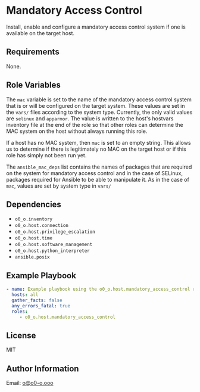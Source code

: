 # Mandatory Access Control

Install, enable and configure a mandatory access control system if one is available on the target host.

## Requirements

None.

## Role Variables

The `mac` variable is set to the name of the mandatory access control system that is or will be configured on the target system. These values are set in the `vars/` files according to the system type. Currently, the only valid values are `selinux` and `apparmor`. The value is written to the host's hostvars inventory file at the end of the role so that other roles can determine the MAC system on the host without always running this role.

If a host has no MAC system, then `mac` is set to an empty string. This allows us to determine if there is legitimately no MAC on the target host or if this role has simply not been run yet.

The `ansible_mac_deps` list contains the names of packages that are required on the system for mandatory access control and in the case of SELinux, packages required for Ansible to be able to manipulate it. As in the case of `mac`, values are set by system type in `vars/`

## Dependencies

- `o0_o.inventory`
- `o0_o.host.connection`
- `o0_o.host.privilege_escalation`
- `o0_o.host.time`
- `o0_o.host.software_management`
- `o0_o.host.python_interpreter`
- `ansible.posix`

## Example Playbook


```yaml
- name: Example playbook using the o0_o.host.mandatory_access_control role
  hosts: all
  gather_facts: false
  any_errors_fatal: true
  roles:
     - o0_o.host.mandatory_access_control
```

## License

MIT

## Author Information

Email: o@o0-o.ooo
